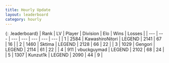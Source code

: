 ```yaml
---
title: Hourly Update
layout: leaderboard
category: hourly
---
```


{: .leaderboard}
| Rank | LV | Player | Division | Elo | Wins | Losses |
| --- | --- | --- | --- | --- | --- | --- |
| <span data-change="1">1</span> | 2584 | <span title="ID: 164871">KawashiroNitori</span> | LEGEND | <span data-change="15">2141</span> | <span data-change="5">67</span> | <span data-change="1">16</span> |
| <span data-change="-1">2</span> | 1460 | <span title="ID: 353063">Sktima</span> | LEGEND | <span data-change="0">2128</span> | <span data-change="0">66</span> | <span data-change="0">22</span> |
| <span data-change="0">3</span> | 1029 | <span title="ID: 294236">Gengori</span> | LEGEND | <span data-change="0">2114</span> | <span data-change="0">61</span> | <span data-change="0">22</span> |
| <span data-change="0">4</span> | 911 | <span title="ID: 418052">vbuckguymad</span> | LEGEND | <span data-change="0">2102</span> | <span data-change="0">68</span> | <span data-change="0">24</span> |
| <span data-change="0">5</span> | 1307 | <span title="ID: 392407">Kunzut1k</span> | LEGEND | <span data-change="0">2090</span> | <span data-change="0">44</span> | <span data-change="0">9</span> |